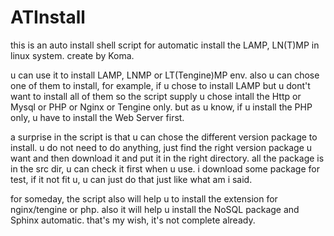# ATInstall
this is an auto install shell script for automatic install the LAMP, LN(T)MP in linux system. create by Koma.

u can use it to install LAMP, LNMP or LT(Tengine)MP env.
also u can chose one of them to install, for example, if u chose to install LAMP but u dont't want to install all of them
so the script supply u chose intall the Http or Mysql or PHP or Nginx or Tengine only.
but as u know, if u install the PHP only, u have to install the Web Server first.

a surprise in the script is that u can chose the different version package to install. u do not need to do anything, just find the right version package u want and then download it and put it in the right directory. all the package is in the src dir, u can check it first when u use. i download some package for test, if it not fit u, u can just do that just like what am i said.

for someday, the script also will help u to install the extension for nginx/tengine or php.
also it will help u install the NoSQL package and Sphinx automatic.
that's my wish, it's not complete already.
